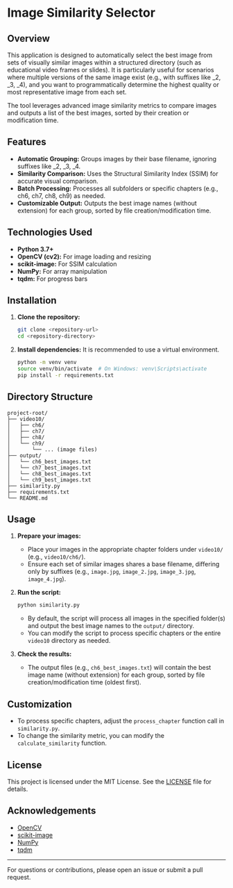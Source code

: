 # Image Similarity Selector

## Overview

This application is designed to automatically select the best image from sets of visually similar images within a structured directory (such as educational video frames or slides). It is particularly useful for scenarios where multiple versions of the same image exist (e.g., with suffixes like \_2, \_3, \_4), and you want to programmatically determine the highest quality or most representative image from each set.

The tool leverages advanced image similarity metrics to compare images and outputs a list of the best images, sorted by their creation or modification time.

## Features

- **Automatic Grouping:** Groups images by their base filename, ignoring suffixes like \_2, \_3, \_4.
- **Similarity Comparison:** Uses the Structural Similarity Index (SSIM) for accurate visual comparison.
- **Batch Processing:** Processes all subfolders or specific chapters (e.g., ch6, ch7, ch8, ch9) as needed.
- **Customizable Output:** Outputs the best image names (without extension) for each group, sorted by file creation/modification time.

## Technologies Used

- **Python 3.7+**
- **OpenCV (cv2):** For image loading and resizing
- **scikit-image:** For SSIM calculation
- **NumPy:** For array manipulation
- **tqdm:** For progress bars

## Installation

1. **Clone the repository:**
   ```bash
   git clone <repository-url>
   cd <repository-directory>
   ```
2. **Install dependencies:**
   It is recommended to use a virtual environment.
   ```bash
   python -m venv venv
   source venv/bin/activate  # On Windows: venv\Scripts\activate
   pip install -r requirements.txt
   ```

## Directory Structure

```
project-root/
├── video10/
│   ├── ch6/
│   ├── ch7/
│   ├── ch8/
│   └── ch9/
│       └── ... (image files)
├── output/
│   └── ch6_best_images.txt
│   └── ch7_best_images.txt
│   └── ch8_best_images.txt
│   └── ch9_best_images.txt
├── similarity.py
├── requirements.txt
└── README.md
```

## Usage

1. **Prepare your images:**

   - Place your images in the appropriate chapter folders under `video10/` (e.g., `video10/ch6/`).
   - Ensure each set of similar images shares a base filename, differing only by suffixes (e.g., `image.jpg`, `image_2.jpg`, `image_3.jpg`, `image_4.jpg`).

2. **Run the script:**

   ```bash
   python similarity.py
   ```

   - By default, the script will process all images in the specified folder(s) and output the best image names to the `output/` directory.
   - You can modify the script to process specific chapters or the entire `video10` directory as needed.

3. **Check the results:**
   - The output files (e.g., `ch6_best_images.txt`) will contain the best image name (without extension) for each group, sorted by file creation/modification time (oldest first).

## Customization

- To process specific chapters, adjust the `process_chapter` function call in `similarity.py`.
- To change the similarity metric, you can modify the `calculate_similarity` function.

## License

This project is licensed under the MIT License. See the [LICENSE](LICENSE) file for details.

## Acknowledgements

- [OpenCV](https://opencv.org/)
- [scikit-image](https://scikit-image.org/)
- [NumPy](https://numpy.org/)
- [tqdm](https://tqdm.github.io/)

---

For questions or contributions, please open an issue or submit a pull request.

